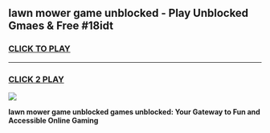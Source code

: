 
## lawn mower game unblocked - Play Unblocked Gmaes & Free #18idt
<h3>
<a href="https://premium.freeplayer.one?title=lawn_mower_game_unblocked&ref=03M">CLICK TO PLAY</a></h3>
<hr>

<h3>
<a href="https://premium.freeplayer.one?title=lawn_mower_game_unblocked&ref=03M">CLICK 2 PLAY</a>
  
</h3>

<a href="https://premium.freeplayer.one?title=lawn_mower_game_unblocked&ref=03M"><img src="https://clearcache.store/games.png"></a>


**lawn mower game unblocked games unblocked: Your Gateway to Fun and Accessible Online Gaming**
